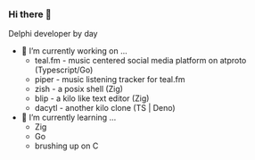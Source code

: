 ### Hi there 👋

Delphi developer by day
- 🔭 I’m currently working on ...
  - teal.fm - music centered social media platform on atproto (Typescript/Go)
  - piper - music listening tracker for teal.fm
  - zish - a posix shell (Zig)
  - blip - a kilo like text editor (Zig)
  - dacytl - another kilo clone (TS | Deno)
- 🌱 I’m currently learning ...
  - Zig
  - Go
  - brushing up on C

<!--
**kjloveless/kjloveless** is a ✨ _special_ ✨ repository because its `README.md` (this file) appears on your GitHub profile.

Here are some ideas to get you started:

- 🔭 I’m currently working on ...
- 🌱 I’m currently learning ...
- 👯 I’m looking to collaborate on ...
- 🤔 I’m looking for help with ...
- 💬 Ask me about ...
- 📫 How to reach me: ...
- 😄 Pronouns: ...
- ⚡ Fun fact: ...
-->
